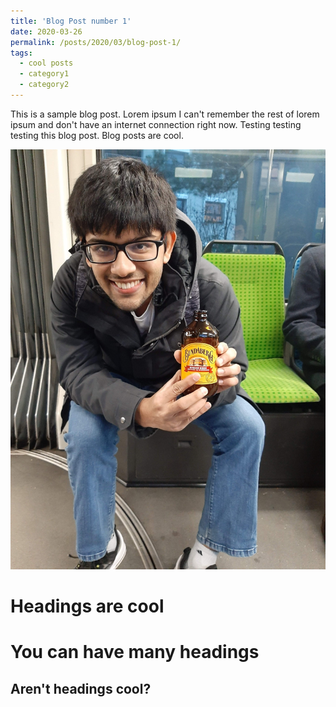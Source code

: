 ```yaml
---
title: 'Blog Post number 1'
date: 2020-03-26
permalink: /posts/2020/03/blog-post-1/
tags:
  - cool posts
  - category1
  - category2
---
```


This is a sample blog post. Lorem ipsum I can't remember the rest of lorem ipsum and don't have an internet connection right now. Testing testing testing this blog post. Blog posts are cool.

<img src="im1.jpg">

Headings are cool
======

You can have many headings
======

Aren't headings cool?
------
